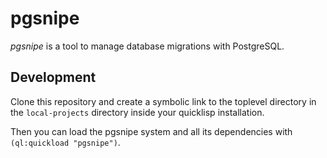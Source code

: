 pgsnipe
=======

*pgsnipe* is a tool to manage database migrations with PostgreSQL.

## Development

Clone this repository and create a symbolic link to the toplevel
directory in the `local-projects` directory inside your quicklisp
installation.

Then you can load the pgsnipe system and all its dependencies with
`(ql:quickload "pgsnipe")`.
